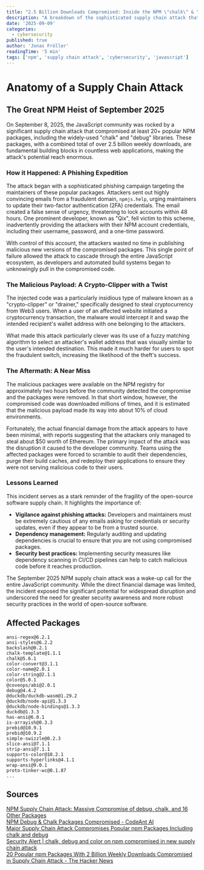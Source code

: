 ```yaml
---
title: "2.5 Billion Downloads Compromised: Inside the NPM \"chalk\" & \"debug\" Hack"
description: "A breakdown of the sophisticated supply chain attack that compromised 20+ popular NPM packages, including \"chalk\" and \"debug\". See how a simple phishing email put millions of projects at risk and what it means for JavaScript security."
date: '2025-09-09'
categories:
  - cybersecurity
published: true
author: 'Jonas Fröller'
readingTime: '5 min'
tags: ['npm', 'supply chain attack', 'cybersecurity', 'javascript']
---
```


<script>
  import AudioNativePlayer from '$lib/components/AudioNativePlayer.svelte';
</script>

# Anatomy of a Supply Chain Attack

<AudioNativePlayer />

## The Great NPM Heist of September 2025

On September 8, 2025, the JavaScript community was rocked by a significant supply chain attack that compromised at least 20+ popular NPM packages, including the widely-used "chalk" and "debug" libraries. These packages, with a combined total of over 2.5 billion weekly downloads, are fundamental building blocks in countless web applications, making the attack's potential reach enormous.

### How it Happened: A Phishing Expedition

The attack began with a sophisticated phishing campaign targeting the maintainers of these popular packages. Attackers sent out highly convincing emails from a fraudulent domain, `npmjs.help`, urging maintainers to update their two-factor authentication (2FA) credentials. The email created a false sense of urgency, threatening to lock accounts within 48 hours. One prominent developer, known as "Qix", fell victim to this scheme, inadvertently providing the attackers with their NPM account credentials, including their username, password, and a one-time password.

With control of this account, the attackers wasted no time in publishing malicious new versions of the compromised packages. This single point of failure allowed the attack to cascade through the entire JavaScript ecosystem, as developers and automated build systems began to unknowingly pull in the compromised code.

### The Malicious Payload: A Crypto-Clipper with a Twist

The injected code was a particularly insidious type of malware known as a "crypto-clipper" or "drainer," specifically designed to steal cryptocurrency from Web3 users. When a user of an affected website initiated a cryptocurrency transaction, the malware would intercept it and swap the intended recipient's wallet address with one belonging to the attackers.

What made this attack particularly clever was its use of a fuzzy matching algorithm to select an attacker's wallet address that was visually similar to the user's intended destination. This made it much harder for users to spot the fraudulent switch, increasing the likelihood of the theft's success.

### The Aftermath: A Near Miss

The malicious packages were available on the NPM registry for approximately two hours before the community detected the compromise and the packages were removed. In that short window, however, the compromised code was downloaded millions of times, and it is estimated that the malicious payload made its way into about 10% of cloud environments.

Fortunately, the actual financial damage from the attack appears to have been minimal, with reports suggesting that the attackers only managed to steal about $50 worth of Ethereum. The primary impact of the attack was the disruption it caused to the developer community. Teams using the affected packages were forced to scramble to audit their dependencies, purge their build caches, and redeploy their applications to ensure they were not serving malicious code to their users.

### Lessons Learned

This incident serves as a stark reminder of the fragility of the open-source software supply chain. It highlights the importance of:

* **Vigilance against phishing attacks:** Developers and maintainers must be extremely cautious of any emails asking for credentials or security updates, even if they appear to be from a trusted source.
* **Dependency management:** Regularly auditing and updating dependencies is crucial to ensure that you are not using compromised packages.
* **Security best practices:** Implementing security measures like dependency scanning in CI/CD pipelines can help to catch malicious code before it reaches production.

The September 2025 NPM supply chain attack was a wake-up call for the entire JavaScript community. While the direct financial damage was limited, the incident exposed the significant potential for widespread disruption and underscored the need for greater security awareness and more robust security practices in the world of open-source software.

<div class="hidden-from-reader">

## Affected Packages

```text
ansi-regex@6.2.1
ansi-styles@6.2.2
backslash@0.2.1
chalk-template@1.1.1
chalk@5.6.1
color-convert@3.1.1
color-name@2.0.1
color-string@2.1.1
color@5.0.1
@coveops/abi@2.0.1
debug@4.4.2
@duckdb/duckdb-wasm@1.29.2
@duckdb/node-api@1.3.3
@duckdb/node-bindings@1.3.3
duckdb@1.3.3
has-ansi@6.0.1
is-arrayish@0.3.3
prebid@10.9.1
prebid@10.9.2
simple-swizzle@0.2.3
slice-ansi@7.1.1
strip-ansi@7.1.1
supports-color@10.2.1
supports-hyperlinks@4.1.1
wrap-ansi@9.0.1
proto-tinker-wc@0.1.87
...
```

</div>

<div id="research-sources">

## Sources

[NPM Supply Chain Attack: Massive Compromise of debug, chalk, and 16 Other Packages](https://vertexaisearch.cloud.google.com/grounding-api-redirect/AUZIYQFOCq_gBgeTXm4ocejkS6IdLYcrLLVoXmKCX0-JcsAgBU3hnVkiexOiHGBOgAooLpVlczUwFzGhyC460TPn4AvAtI4pM4DTHzX8LGsMSdMM4t5Wa5UpbJxGNmSsfoCHWGVKdkzp6rNZMUMoQHS9aKShk2cLy0Rn38c0hmRKd5rLYrKIiWIjBLt3iby7QdMfAHham7sg6sLH8QB5Va9fvwD6MGw8eAs=)  
[NPM Debug & Chalk Packages Compromised - CodeAnt AI](https://vertexaisearch.cloud.google.com/grounding-api-redirect/AUZIYQF9L5UIOdiLVxwfa8F4H8Ogaj1ipJMil4WMK6qhxOmmMlPkPD9k3oiODwzFqllLlaCmq6yQXId4IsJYxDNAa6Tf11DqHJwnZNfuW_ytUXpid8zilXJEIc23IxfhvVAyWCm4p3t11k2maBM7YlqwUV1J9Z2hS3_kaSO2Fq8=)  
[Major Supply Chain Attack Compromises Popular npm Packages Including chalk and debug](https://vertexaisearch.cloud.google.com/grounding-api-redirect/AUZIYQHhY04lQuKbyyOoZpH08pd5wDPmX1YqTnHHHevTey7T_dyK2vClK3hinXOAyA3pI6zPFEHXiY8MG6JESz1YKrSSRw7KJUtO_BEJeyvdLc_p0kYq-zG-GMzRIxlmKOmkxS5GiHPl7iown63GSyxRn10DHu45qhlDNb6cO1QDuYE-NsLGGMMxrTkVPogL4QiPWJjzCNrEAHttLEKeuybttgNnBAMJju3Zm3jrEWMh8jtB)  
[Security Alert | chalk, debug and color on npm compromised in new supply chain attack](https://vertexaisearch.cloud.google.com/grounding-api-redirect/AUZIYQEcSlOUhsf82wMke0e_TXT1_X8kFXBvEiRtiXgnzXr5zWGBt0MoyxgcPI-GLaEJ-7twAMdS9Z3LgTTKHkx5BBOfQ0Nl4G34-1PWUnXYU1qSNBEi4sw35WavWSUkQiLlVAGvTZQXpswAsaafBTYAyM5C6PXwHLVTvUHf4ympRN7IKfX-Jwu2LueUjhLeA4rBEvSjfFvJJsnuvrnzWHB3)  
[20 Popular npm Packages With 2 Billion Weekly Downloads Compromised in Supply Chain Attack - The Hacker News](https://vertexaisearch.cloud.google.com/grounding-api-redirect/AUZIYQFbgcUtCq5w7PlYrXIyTwlIkAY9rnleymzdvQmnLm3HaUw2VWzBdmLkBuF-v6GvJdA-9IgMZa06a_dkfEdoKWkT_Wc7vn3pZqrY9XOHhQIIC4VeI_7HWa9WLa_E8W7dfN6tlDIKAii6Gf5zusX4xD49fleB2BwHuYK5lSmiJGflIKyWhzoRiY_z)

</div>
